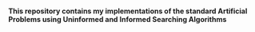 #### This repository contains my implementations of the standard Artificial Problems using Uninformed and Informed Searching Algorithms
